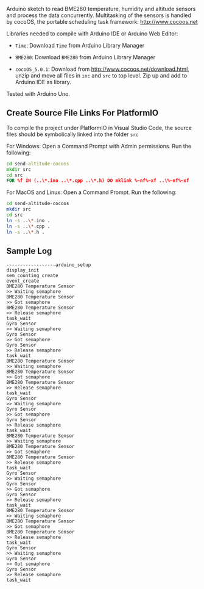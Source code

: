 Arduino sketch to read BME280 temperature, humidity and altitude sensors and process the data concurrently.  Multitasking of the sensors
is handled by cocoOS, the portable scheduling task framework: http://www.cocoos.net

Libraries needed to compile with Arduino IDE or Arduino Web Editor:

- `Time`: Download `Time` from Arduino Library Manager

- `BME280`: Download `BME280` from Arduino Library Manager

- `cocoOS_5.0.1`: Download from http://www.cocoos.net/download.html, 
    unzip and move all files in `inc` and `src` to top level.
    Zip up and add to Arduino IDE as library.

Tested with Arduino Uno.

## Create Source File Links For PlatformIO

To compile the project under PlatformIO in Visual Studio Code, the source files
should be symbolically linked into the folder `src`

For Windows: Open a Command Prompt with Admin permissions. Run the following:

```cmd
cd send-altitude-cocoos
mkdir src
cd src
FOR %f IN (..\*.ino ..\*.cpp ..\*.h) DO mklink %~nf%~xf ..\%~nf%~xf
```

For MacOS and Linux: Open a Command Prompt. Run the following:

```bash
cd send-altitude-cocoos
mkdir src
cd src
ln -s ..\*.ino .
ln -s ..\*.cpp .
ln -s ..\*.h .
```

## Sample Log

```
------------------arduino_setup
display_init
sem_counting_create
event_create
BME280 Temperature Sensor
>> Waiting semaphore
BME280 Temperature Sensor
>> Got semaphore
BME280 Temperature Sensor
>> Release semaphore
task_wait
Gyro Sensor
>> Waiting semaphore
Gyro Sensor
>> Got semaphore
Gyro Sensor
>> Release semaphore
task_wait
BME280 Temperature Sensor
>> Waiting semaphore
BME280 Temperature Sensor
>> Got semaphore
BME280 Temperature Sensor
>> Release semaphore
task_wait
Gyro Sensor
>> Waiting semaphore
Gyro Sensor
>> Got semaphore
Gyro Sensor
>> Release semaphore
task_wait
BME280 Temperature Sensor
>> Waiting semaphore
BME280 Temperature Sensor
>> Got semaphore
BME280 Temperature Sensor
>> Release semaphore
task_wait
Gyro Sensor
>> Waiting semaphore
Gyro Sensor
>> Got semaphore
Gyro Sensor
>> Release semaphore
task_wait
BME280 Temperature Sensor
>> Waiting semaphore
BME280 Temperature Sensor
>> Got semaphore
BME280 Temperature Sensor
>> Release semaphore
task_wait
Gyro Sensor
>> Waiting semaphore
Gyro Sensor
>> Got semaphore
Gyro Sensor
>> Release semaphore
task_wait
```
